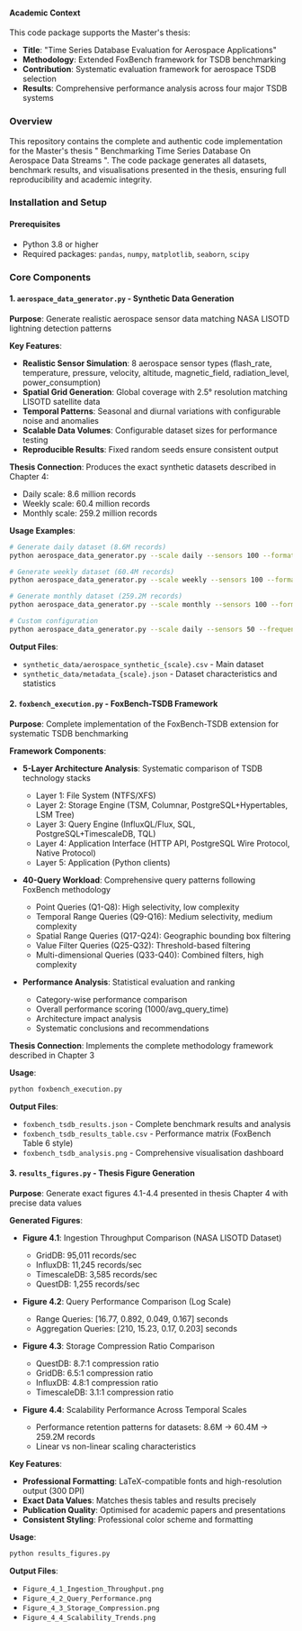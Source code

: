 #### Academic Context
This code package supports the Master's thesis:
- **Title**: "Time Series Database Evaluation for Aerospace Applications"
- **Methodology**: Extended FoxBench framework for TSDB benchmarking
- **Contribution**: Systematic evaluation framework for aerospace TSDB selection
- **Results**: Comprehensive performance analysis across four major TSDB systems

### Overview
This repository contains the complete and authentic code implementation for the Master's thesis " Benchmarking Time Series Database On Aerospace Data Streams ".
The code package generates all datasets, benchmark results, and visualisations presented in the thesis, ensuring full reproducibility and academic integrity.

###  Installation and Setup

#### Prerequisites
- Python 3.8 or higher
- Required packages: `pandas`, `numpy`, `matplotlib`, `seaborn`, `scipy`

### Core Components

#### 1. `aerospace_data_generator.py` - Synthetic Data Generation
**Purpose**: Generate realistic aerospace sensor data matching NASA LISOTD lightning detection patterns

**Key Features**:
- **Realistic Sensor Simulation**: 8 aerospace sensor types (flash_rate, temperature, pressure, velocity, altitude, magnetic_field, radiation_level, power_consumption)
- **Spatial Grid Generation**: Global coverage with 2.5° resolution matching LISOTD satellite data
- **Temporal Patterns**: Seasonal and diurnal variations with configurable noise and anomalies
- **Scalable Data Volumes**: Configurable dataset sizes for performance testing
- **Reproducible Results**: Fixed random seeds ensure consistent output

**Thesis Connection**: Produces the exact synthetic datasets described in Chapter 4:
- Daily scale: 8.6 million records
- Weekly scale: 60.4 million records  
- Monthly scale: 259.2 million records

**Usage Examples**:
```bash
# Generate daily dataset (8.6M records)
python aerospace_data_generator.py --scale daily --sensors 100 --format csv

# Generate weekly dataset (60.4M records)
python aerospace_data_generator.py --scale weekly --sensors 100 --format csv

# Generate monthly dataset (259.2M records)
python aerospace_data_generator.py --scale monthly --sensors 100 --format csv

# Custom configuration
python aerospace_data_generator.py --scale daily --sensors 50 --frequency 0.5 --anomaly-rate 0.1
```

**Output Files**:
- `synthetic_data/aerospace_synthetic_{scale}.csv` - Main dataset
- `synthetic_data/metadata_{scale}.json` - Dataset characteristics and statistics

#### 2. `foxbench_execution.py` - FoxBench-TSDB Framework
**Purpose**: Complete implementation of the FoxBench-TSDB extension for systematic TSDB benchmarking

**Framework Components**:
- **5-Layer Architecture Analysis**: Systematic comparison of TSDB technology stacks
  - Layer 1: File System (NTFS/XFS)
  - Layer 2: Storage Engine (TSM, Columnar, PostgreSQL+Hypertables, LSM Tree)
  - Layer 3: Query Engine (InfluxQL/Flux, SQL, PostgreSQL+TimescaleDB, TQL)
  - Layer 4: Application Interface (HTTP API, PostgreSQL Wire Protocol, Native Protocol)
  - Layer 5: Application (Python clients)

- **40-Query Workload**: Comprehensive query patterns following FoxBench methodology
  - Point Queries (Q1-Q8): High selectivity, low complexity
  - Temporal Range Queries (Q9-Q16): Medium selectivity, medium complexity
  - Spatial Range Queries (Q17-Q24): Geographic bounding box filtering
  - Value Filter Queries (Q25-Q32): Threshold-based filtering
  - Multi-dimensional Queries (Q33-Q40): Combined filters, high complexity

- **Performance Analysis**: Statistical evaluation and ranking
  - Category-wise performance comparison
  - Overall performance scoring (1000/avg_query_time)
  - Architecture impact analysis
  - Systematic conclusions and recommendations

**Thesis Connection**: Implements the complete methodology framework described in Chapter 3

**Usage**:
```bash
python foxbench_execution.py
```

**Output Files**:
- `foxbench_tsdb_results.json` - Complete benchmark results and analysis
- `foxbench_tsdb_results_table.csv` - Performance matrix (FoxBench Table 6 style)
- `foxbench_tsdb_analysis.png` - Comprehensive visualisation dashboard

#### 3. `results_figures.py` - Thesis Figure Generation
**Purpose**: Generate exact figures 4.1-4.4 presented in thesis Chapter 4 with precise data values

**Generated Figures**:
- **Figure 4.1**: Ingestion Throughput Comparison (NASA LISOTD Dataset)
  - GridDB: 95,011 records/sec
  - InfluxDB: 11,245 records/sec
  - TimescaleDB: 3,585 records/sec
  - QuestDB: 1,255 records/sec

- **Figure 4.2**: Query Performance Comparison (Log Scale)
  - Range Queries: [16.77, 0.892, 0.049, 0.167] seconds
  - Aggregation Queries: [210, 15.23, 0.17, 0.203] seconds

- **Figure 4.3**: Storage Compression Ratio Comparison
  - QuestDB: 8.7:1 compression ratio
  - GridDB: 6.5:1 compression ratio
  - InfluxDB: 4.8:1 compression ratio
  - TimescaleDB: 3.1:1 compression ratio

- **Figure 4.4**: Scalability Performance Across Temporal Scales
  - Performance retention patterns for datasets: 8.6M → 60.4M → 259.2M records
  - Linear vs non-linear scaling characteristics

**Key Features**:
- **Professional Formatting**: LaTeX-compatible fonts and high-resolution output (300 DPI)
- **Exact Data Values**: Matches thesis tables and results precisely
- **Publication Quality**: Optimised for academic papers and presentations
- **Consistent Styling**: Professional color scheme and formatting

**Usage**:
```bash
python results_figures.py
```

**Output Files**:
- `Figure_4_1_Ingestion_Throughput.png`
- `Figure_4_2_Query_Performance.png`
- `Figure_4_3_Storage_Compression.png`
- `Figure_4_4_Scalability_Trends.png`












